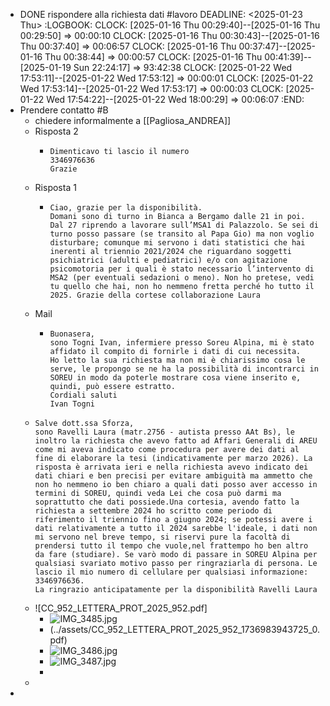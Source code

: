 - DONE rispondere alla richiesta dati #lavoro 
  DEADLINE: <2025-01-23 Thu>
  :LOGBOOK:
  CLOCK: [2025-01-16 Thu 00:29:40]--[2025-01-16 Thu 00:29:50] =>  00:00:10
  CLOCK: [2025-01-16 Thu 00:30:43]--[2025-01-16 Thu 00:37:40] =>  00:06:57
  CLOCK: [2025-01-16 Thu 00:37:47]--[2025-01-16 Thu 00:38:44] =>  00:00:57
  CLOCK: [2025-01-16 Thu 00:41:39]--[2025-01-19 Sun 22:24:17] =>  93:42:38
  CLOCK: [2025-01-22 Wed 17:53:11]--[2025-01-22 Wed 17:53:12] =>  00:00:01
  CLOCK: [2025-01-22 Wed 17:53:14]--[2025-01-22 Wed 17:53:17] =>  00:00:03
  CLOCK: [2025-01-22 Wed 17:54:22]--[2025-01-22 Wed 18:00:29] =>  00:06:07
  :END:
- Prendere contatto #B
	- chiedere informalmente a [[Pagliosa_ANDREA]]
	- Risposta 2
		- ```
		  Dimenticavo ti lascio il numero  
		  3346976636  
		  Grazie
		  ```
	- Risposta 1
		- ```
		  Ciao, grazie per la disponibilità. 
		  Domani sono di turno in Bianca a Bergamo dalle 21 in poi. Dal 27 riprendo a lavorare sull’MSA1 di Palazzolo. Se sei di turno posso passare (se transito al Papa Gio) ma non voglio disturbare; comunque mi servono i dati statistici che hai inerenti al triennio 2021/2024 che riguardano soggetti psichiatrici (adulti e pediatrici) e/o con agitazione psicomotoria per i quali è stato necessario l’intervento di MSA2 (per eventuali sedazioni o meno). Non ho pretese, vedi tu quello che hai, non ho nemmeno fretta perché ho tutto il 2025. Grazie della cortese collaborazione Laura
		  ```
	- Mail
		- ```
		  Buonasera,
		  sono Togni Ivan, infermiere presso Soreu Alpina, mi è stato affidato il compito di fornirle i dati di cui necessita.
		  Ho letto la sua richiesta ma non mi è chiarissimo cosa le serve, le propongo se ne ha la possibilità di incontrarci in SOREU in modo da poterle mostrare cosa viene inserito e, quindi, può essere estratto.
		  Cordiali saluti
		  Ivan Togni
		  ```
	- ```
	  Salve dott.ssa Sforza,
	  sono Ravelli Laura (matr.2756 - autista presso AAt Bs), le inoltro la richiesta che avevo fatto ad Affari Generali di AREU come mi aveva indicato come procedura per avere dei dati al fine di elaborare la tesi (indicativamente per marzo 2026). La risposta è arrivata ieri e nella richiesta avevo indicato dei dati chiari e ben precisi per evitare ambiguità ma ammetto che non ho nemmeno io ben chiaro a quali dati posso aver accesso in termini di SOREU, quindi veda Lei che cosa può darmi ma soprattutto che dati possiede.Una cortesia, avendo fatto la richiesta a settembre 2024 ho scritto come periodo di riferimento il triennio fino a giugno 2024; se potessi avere i dati relativamente a tutto il 2024 sarebbe l'ideale, i dati non mi servono nel breve tempo, si riservi pure la facoltà di prendersi tutto il tempo che vuole,nel frattempo ho ben altro da fare (studiare). Se varò modo di passare in SOREU Alpina per qualsiasi svariato motivo passo per ringraziarla di persona. Le lascio il mio numero di cellulare per qualsiasi informazione: 3346976636.
	  La ringrazio anticipatamente per la disponibilità Ravelli Laura
	  ```
	- ![CC_952_LETTERA_PROT_2025_952.pdf]
		- ![IMG_3485.jpg](../assets/IMG_3485_1736984116108_0.jpg)
		- (../assets/CC_952_LETTERA_PROT_2025_952_1736983943725_0.pdf)
		- ![IMG_3486.jpg](../assets/IMG_3486_1736984075173_0.jpg)
		- ![IMG_3487.jpg](../assets/IMG_3487_1736984250174_0.jpg)
		-
	-
-